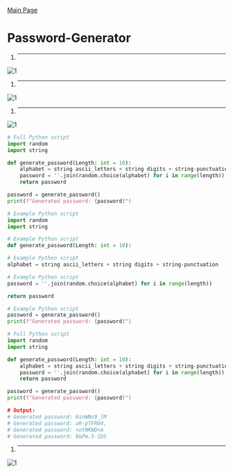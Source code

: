 [Main Page](https://github.com/davidj778/davidj778)

# Password-Generator

1. ---
![1](https://imgur.com/fHrHjhe.jpg)
1. ---
![1](https://imgur.com/votgGgE.jpg)
1. ---
![1](https://imgur.com/IzMiN7H.jpg)

```python
# Full Python script
import random
import string

def generate_password(Length: int = 10):
    alphabet = string ascii_letters + string digits + string-punctuation
    password = ''.join(random.choice(alphabet) for i in range(length))
    return password

password = generate_password()
print(f"Generated password: {password)")
```


```python
# Example Python script
import random
import string
```

```python
# Example Python script
def generate_password(Length: int = 10):
```

```python
# Example Python script
alphabet = string ascii_letters + string digits + string-punctuation
```

```python
# Example Python script
password = ''.join(random.choice(alphabet) for i in range(length))

return password
```

```python
# Example Python script
password = generate_password()
print(f"Generated password: {password)")
```
```python
# Full Python script
import random
import string

def generate_password(Length: int = 10):
    alphabet = string ascii_letters + string digits + string-punctuation
    password = ''.join(random.choice(alphabet) for i in range(length))
    return password

password = generate_password()
print(f"Generated password: {password)")

# Output:
# Generated password: HinWNv9_]M
# Generated password: uR-pTFR04,
# Generated password: <otNKWD<m
# Generated password: 8&Pm.5-{DS
```
1. ---
![1](https://imgur.com/HLlEhq7.jpg)


